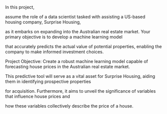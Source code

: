 In this project,

assume the role of a data scientist tasked with assisting a US-based housing company, Surprise Housing,

as it embarks on expanding into the Australian real estate market. Your primary objective is to develop a machine learning model

that accurately predicts the actual value of potential properties, enabling the company to make informed investment choices.

Project Objective: Create a robust machine learning model capable of forecasting house prices in the Australian real estate market.

This predictive tool will serve as a vital asset for Surprise Housing, aiding them in identifying prospective properties

for acquisition. Furthermore, it aims to unveil the significance of variables that influence house prices and

how these variables collectively describe the price of a house.
